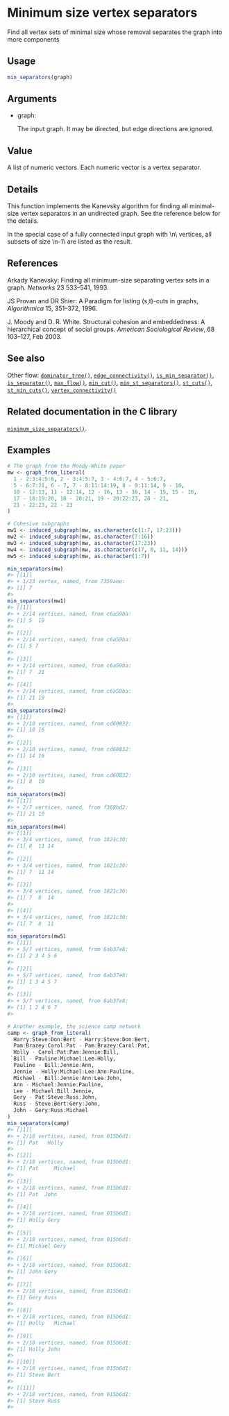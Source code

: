 # Minimum size vertex separators

Find all vertex sets of minimal size whose removal separates the graph
into more components

## Usage

``` r
min_separators(graph)
```

## Arguments

- graph:

  The input graph. It may be directed, but edge directions are ignored.

## Value

A list of numeric vectors. Each numeric vector is a vertex separator.

## Details

This function implements the Kanevsky algorithm for finding all
minimal-size vertex separators in an undirected graph. See the reference
below for the details.

In the special case of a fully connected input graph with \\n\\
vertices, all subsets of size \\n-1\\ are listed as the result.

## References

Arkady Kanevsky: Finding all minimum-size separating vertex sets in a
graph. *Networks* 23 533–541, 1993.

JS Provan and DR Shier: A Paradigm for listing (s,t)-cuts in graphs,
*Algorithmica* 15, 351–372, 1996.

J. Moody and D. R. White. Structural cohesion and embeddedness: A
hierarchical concept of social groups. *American Sociological Review*,
68 103–127, Feb 2003.

## See also

Other flow:
[`dominator_tree()`](https://r.igraph.org/reference/dominator_tree.md),
[`edge_connectivity()`](https://r.igraph.org/reference/edge_connectivity.md),
[`is_min_separator()`](https://r.igraph.org/reference/is_min_separator.md),
[`is_separator()`](https://r.igraph.org/reference/is_separator.md),
[`max_flow()`](https://r.igraph.org/reference/max_flow.md),
[`min_cut()`](https://r.igraph.org/reference/min_cut.md),
[`min_st_separators()`](https://r.igraph.org/reference/min_st_separators.md),
[`st_cuts()`](https://r.igraph.org/reference/st_cuts.md),
[`st_min_cuts()`](https://r.igraph.org/reference/st_min_cuts.md),
[`vertex_connectivity()`](https://r.igraph.org/reference/vertex_connectivity.md)

## Related documentation in the C library

[`minimum_size_separators()`](https://igraph.org/c/html/latest/igraph-Separators.html#igraph_minimum_size_separators).

## Examples

``` r
# The graph from the Moody-White paper
mw <- graph_from_literal(
  1 - 2:3:4:5:6, 2 - 3:4:5:7, 3 - 4:6:7, 4 - 5:6:7,
  5 - 6:7:21, 6 - 7, 7 - 8:11:14:19, 8 - 9:11:14, 9 - 10,
  10 - 12:13, 11 - 12:14, 12 - 16, 13 - 16, 14 - 15, 15 - 16,
  17 - 18:19:20, 18 - 20:21, 19 - 20:22:23, 20 - 21,
  21 - 22:23, 22 - 23
)

# Cohesive subgraphs
mw1 <- induced_subgraph(mw, as.character(c(1:7, 17:23)))
mw2 <- induced_subgraph(mw, as.character(7:16))
mw3 <- induced_subgraph(mw, as.character(17:23))
mw4 <- induced_subgraph(mw, as.character(c(7, 8, 11, 14)))
mw5 <- induced_subgraph(mw, as.character(1:7))

min_separators(mw)
#> [[1]]
#> + 1/23 vertex, named, from 7359aee:
#> [1] 7
#> 
min_separators(mw1)
#> [[1]]
#> + 2/14 vertices, named, from c6a59ba:
#> [1] 5  19
#> 
#> [[2]]
#> + 2/14 vertices, named, from c6a59ba:
#> [1] 5 7
#> 
#> [[3]]
#> + 2/14 vertices, named, from c6a59ba:
#> [1] 7  21
#> 
#> [[4]]
#> + 2/14 vertices, named, from c6a59ba:
#> [1] 21 19
#> 
min_separators(mw2)
#> [[1]]
#> + 2/10 vertices, named, from cd60832:
#> [1] 10 16
#> 
#> [[2]]
#> + 2/10 vertices, named, from cd60832:
#> [1] 14 16
#> 
#> [[3]]
#> + 2/10 vertices, named, from cd60832:
#> [1] 8  10
#> 
min_separators(mw3)
#> [[1]]
#> + 2/7 vertices, named, from f369bd2:
#> [1] 21 19
#> 
min_separators(mw4)
#> [[1]]
#> + 3/4 vertices, named, from 1821c30:
#> [1] 8  11 14
#> 
#> [[2]]
#> + 3/4 vertices, named, from 1821c30:
#> [1] 7  11 14
#> 
#> [[3]]
#> + 3/4 vertices, named, from 1821c30:
#> [1] 7  8  14
#> 
#> [[4]]
#> + 3/4 vertices, named, from 1821c30:
#> [1] 7  8  11
#> 
min_separators(mw5)
#> [[1]]
#> + 5/7 vertices, named, from 6ab37e8:
#> [1] 2 3 4 5 6
#> 
#> [[2]]
#> + 5/7 vertices, named, from 6ab37e8:
#> [1] 1 3 4 5 7
#> 
#> [[3]]
#> + 5/7 vertices, named, from 6ab37e8:
#> [1] 1 2 4 6 7
#> 

# Another example, the science camp network
camp <- graph_from_literal(
  Harry:Steve:Don:Bert - Harry:Steve:Don:Bert,
  Pam:Brazey:Carol:Pat - Pam:Brazey:Carol:Pat,
  Holly - Carol:Pat:Pam:Jennie:Bill,
  Bill - Pauline:Michael:Lee:Holly,
  Pauline - Bill:Jennie:Ann,
  Jennie - Holly:Michael:Lee:Ann:Pauline,
  Michael - Bill:Jennie:Ann:Lee:John,
  Ann - Michael:Jennie:Pauline,
  Lee - Michael:Bill:Jennie,
  Gery - Pat:Steve:Russ:John,
  Russ - Steve:Bert:Gery:John,
  John - Gery:Russ:Michael
)
min_separators(camp)
#> [[1]]
#> + 2/18 vertices, named, from 015b6d1:
#> [1] Pat   Holly
#> 
#> [[2]]
#> + 2/18 vertices, named, from 015b6d1:
#> [1] Pat     Michael
#> 
#> [[3]]
#> + 2/18 vertices, named, from 015b6d1:
#> [1] Pat  John
#> 
#> [[4]]
#> + 2/18 vertices, named, from 015b6d1:
#> [1] Holly Gery 
#> 
#> [[5]]
#> + 2/18 vertices, named, from 015b6d1:
#> [1] Michael Gery   
#> 
#> [[6]]
#> + 2/18 vertices, named, from 015b6d1:
#> [1] John Gery
#> 
#> [[7]]
#> + 2/18 vertices, named, from 015b6d1:
#> [1] Gery Russ
#> 
#> [[8]]
#> + 2/18 vertices, named, from 015b6d1:
#> [1] Holly   Michael
#> 
#> [[9]]
#> + 2/18 vertices, named, from 015b6d1:
#> [1] Holly John 
#> 
#> [[10]]
#> + 2/18 vertices, named, from 015b6d1:
#> [1] Steve Bert 
#> 
#> [[11]]
#> + 2/18 vertices, named, from 015b6d1:
#> [1] Steve Russ 
#> 
```
